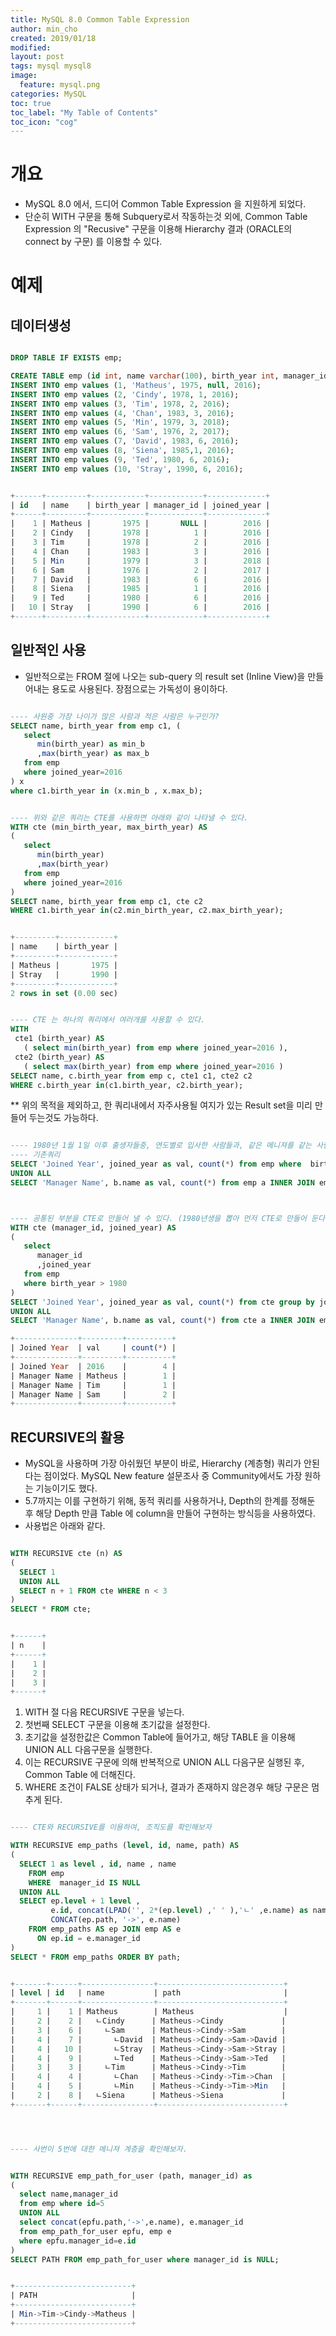 ```yaml
---
title: MySQL 8.0 Common Table Expression
author: min_cho
created: 2019/01/18
modified:
layout: post
tags: mysql mysql8
image:
  feature: mysql.png
categories: MySQL
toc: true
toc_label: "My Table of Contents"
toc_icon: "cog"
---
```


# 개요
* MySQL 8.0 에서, 드디어 Common Table Expression 을 지원하게 되었다.
* 단순히 WITH 구문을 통해 Subquery로서 작동하는것 외에, Common Table Expression 의 "Recusive" 구문을 이용해 Hierarchy 결과 (ORACLE의 connect by 구문) 를 이용할 수 있다.


# 예제
## 데이터생성

```sql

DROP TABLE IF EXISTS emp;

CREATE TABLE emp (id int, name varchar(100), birth_year int, manager_id int, joined_year year);
INSERT INTO emp values (1, 'Matheus', 1975, null, 2016);
INSERT INTO emp values (2, 'Cindy', 1978, 1, 2016);
INSERT INTO emp values (3, 'Tim', 1978, 2, 2016);
INSERT INTO emp values (4, 'Chan', 1983, 3, 2016);
INSERT INTO emp values (5, 'Min', 1979, 3, 2018);
INSERT INTO emp values (6, 'Sam', 1976, 2, 2017);
INSERT INTO emp values (7, 'David', 1983, 6, 2016);
INSERT INTO emp values (8, 'Siena', 1985,1, 2016);
INSERT INTO emp values (9, 'Ted', 1980, 6, 2016);
INSERT INTO emp values (10, 'Stray', 1990, 6, 2016);       


+------+---------+------------+------------+-------------+
| id   | name    | birth_year | manager_id | joined_year |
+------+---------+------------+------------+-------------+
|    1 | Matheus |       1975 |       NULL |        2016 |
|    2 | Cindy   |       1978 |          1 |        2016 |
|    3 | Tim     |       1978 |          2 |        2016 |
|    4 | Chan    |       1983 |          3 |        2016 |
|    5 | Min     |       1979 |          3 |        2018 |
|    6 | Sam     |       1976 |          2 |        2017 |
|    7 | David   |       1983 |          6 |        2016 |
|    8 | Siena   |       1985 |          1 |        2016 |
|    9 | Ted     |       1980 |          6 |        2016 |
|   10 | Stray   |       1990 |          6 |        2016 |
+------+---------+------------+------------+-------------+

```

## 일반적인 사용
 * 일반적으로는 FROM 절에 나오는 sub-query 의 result set (Inline View)을 만들어내는 용도로 사용된다. 장점으로는 가독성이 용이하다.

```sql

---- 사원중 가장 나이가 많은 사람과 적은 사람은 누구인가?
SELECT name, birth_year from emp c1, (
   select
      min(birth_year) as min_b
      ,max(birth_year) as max_b
   from emp
   where joined_year=2016
) x
where c1.birth_year in (x.min_b , x.max_b);


---- 위와 같은 쿼리는 CTE를 사용하면 아래와 같이 나타낼 수 있다.
WITH cte (min_birth_year, max_birth_year) AS
(
   select
      min(birth_year)
      ,max(birth_year)
   from emp
   where joined_year=2016
)
SELECT name, birth_year from emp c1, cte c2
WHERE c1.birth_year in(c2.min_birth_year, c2.max_birth_year);


+---------+------------+
| name    | birth_year |
+---------+------------+
| Matheus |       1975 |
| Stray   |       1990 |
+---------+------------+
2 rows in set (0.00 sec)


---- CTE 는 하나의 쿼리에서 여러개를 사용할 수 있다.
WITH
 cte1 (birth_year) AS
   ( select min(birth_year) from emp where joined_year=2016 ),
 cte2 (birth_year) AS
   ( select max(birth_year) from emp where joined_year=2016 )
SELECT name, c.birth_year from emp c, cte1 c1, cte2 c2
WHERE c.birth_year in(c1.birth_year, c2.birth_year);

```

** 위의 목적을 제외하고, 한 쿼리내에서 자주사용될 여지가 있는 Result set을 미리 만들어 두는것도 가능하다.

```sql

---- 1980년 1월 1일 이후 출생자들중, 연도별로 입사한 사람들과, 같은 메니져를 같는 사람 숫자는 몇명인가?
---- 기존쿼리
SELECT 'Joined Year', joined_year as val, count(*) from emp where  birth_year > 1980 group by joined_year
UNION ALL
SELECT 'Manager Name', b.name as val, count(*) from emp a INNER JOIN emp b on a.manager_id=b.id where a.birth_year > 1980 group by b.name;



---- 공통된 부분을 CTE로 만들어 낼 수 있다. (1980년생을 뽑아 먼저 CTE로 만들어 둔다.)
WITH cte (manager_id, joined_year) AS
(
   select
      manager_id
      ,joined_year
   from emp
   where birth_year > 1980
)
SELECT 'Joined Year', joined_year as val, count(*) from cte group by joined_year
UNION ALL
SELECT 'Manager Name', b.name as val, count(*) from cte a INNER JOIN emp b on a.manager_id=b.id group by b.name;

+--------------+---------+----------+
| Joined Year  | val     | count(*) |
+--------------+---------+----------+
| Joined Year  | 2016    |        4 |
| Manager Name | Matheus |        1 |
| Manager Name | Tim     |        1 |
| Manager Name | Sam     |        2 |
+--------------+---------+----------+

```


## RECURSIVE의 활용
 * MySQL을 사용하며 가장 아쉬웠던 부분이 바로, Hierarchy (계층형) 쿼리가 안된다는 점이었다.  MySQL New feature 설문조사 중  Community에서도 가장 원하는 기능이기도 했다.
 * 5.7까지는 이를 구현하기 위해, 동적 쿼리를 사용하거나, Depth의 한계를 정해둔 후 해당 Depth 만큼 Table 에 column을 만들어 구현하는 방식등을 사용하였다.
 * 사용법은 아래와 같다.

```sql

WITH RECURSIVE cte (n) AS
(
  SELECT 1
  UNION ALL
  SELECT n + 1 FROM cte WHERE n < 3
)
SELECT * FROM cte;


+------+
| n    |
+------+
|    1 |
|    2 |
|    3 |
+------+

```

  1. WITH 절 다음  RECURSIVE 구문을 넣는다.
  2. 첫번째 SELECT 구문을 이용해 초기값을 설정한다.
  3. 초기값을 설정한값은 Common Table에 들어가고, 해당 TABLE 을 이용해 UNION ALL 다음구문을 실행한다.
  4. 이는 RECURSIVE 구문에 의해 반복적으로  UNION ALL 다음구문 실행된 후,  Common Table 에 더해진다.
  5. WHERE 조건이 FALSE 상태가 되거나, 결과가 존재하지 않은경우 해당 구문은 멈추게 된다.

```sql

---- CTE와 RECURSIVE를 이용하여, 조직도를 확인해보자

WITH RECURSIVE emp_paths (level, id, name, path) AS
(
  SELECT 1 as level , id, name , name
    FROM emp
    WHERE  manager_id IS NULL
  UNION ALL
  SELECT ep.level + 1 level ,
         e.id, concat(LPAD('', 2*(ep.level) ,' ' ),'ㄴ' ,e.name) as name ,
         CONCAT(ep.path, '->', e.name)
    FROM emp_paths AS ep JOIN emp AS e
      ON ep.id = e.manager_id
)
SELECT * FROM emp_paths ORDER BY path;


+-------+------+----------------+----------------------------+
| level | id   | name           | path                       |
+-------+------+----------------+----------------------------+
|     1 |    1 | Matheus        | Matheus                    |
|     2 |    2 |   ㄴCindy      | Matheus->Cindy             |
|     3 |    6 |     ㄴSam      | Matheus->Cindy->Sam        |
|     4 |    7 |       ㄴDavid  | Matheus->Cindy->Sam->David |
|     4 |   10 |       ㄴStray  | Matheus->Cindy->Sam->Stray |
|     4 |    9 |       ㄴTed    | Matheus->Cindy->Sam->Ted   |
|     3 |    3 |     ㄴTim      | Matheus->Cindy->Tim        |
|     4 |    4 |       ㄴChan   | Matheus->Cindy->Tim->Chan  |
|     4 |    5 |       ㄴMin    | Matheus->Cindy->Tim->Min   |
|     2 |    8 |   ㄴSiena      | Matheus->Siena             |
+-------+------+----------------+----------------------------+




---- 사번이 5번에 대한 메니져 계층을 확인해보자.


WITH RECURSIVE emp_path_for_user (path, manager_id) as
(
  select name,manager_id
  from emp where id=5
  UNION ALL
  select concat(epfu.path,'->',e.name), e.manager_id
  from emp_path_for_user epfu, emp e
  where epfu.manager_id=e.id
)
SELECT PATH FROM emp_path_for_user where manager_id is NULL;


+--------------------------+
| PATH                     |
+--------------------------+
| Min->Tim->Cindy->Matheus |
+--------------------------+

```
